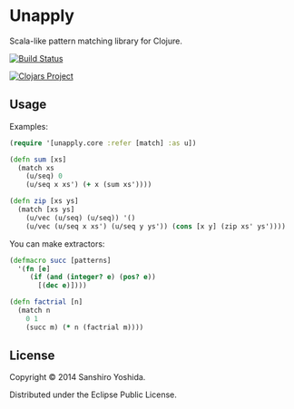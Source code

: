 # Unapply

Scala-like pattern matching library for Clojure.

[![Build Status](https://travis-ci.org/halcat0x15a/unapply.svg)](https://travis-ci.org/halcat0x15a/unapply)

[![Clojars Project](http://clojars.org/unapply/latest-version.svg)](http://clojars.org/unapply)

## Usage

Examples:

```clojure
(require '[unapply.core :refer [match] :as u])

(defn sum [xs]
  (match xs
    (u/seq) 0
    (u/seq x xs') (+ x (sum xs'))))

(defn zip [xs ys]
  (match [xs ys]
    (u/vec (u/seq) (u/seq)) '()
    (u/vec (u/seq x xs') (u/seq y ys')) (cons [x y] (zip xs' ys'))))
```

You can make extractors:

```clojure
(defmacro succ [patterns]
  '(fn [e]
     (if (and (integer? e) (pos? e))
       [(dec e)])))

(defn factrial [n]
  (match n
    0 1
    (succ m) (* n (factrial m))))
```

## License

Copyright © 2014 Sanshiro Yoshida.

Distributed under the Eclipse Public License.
